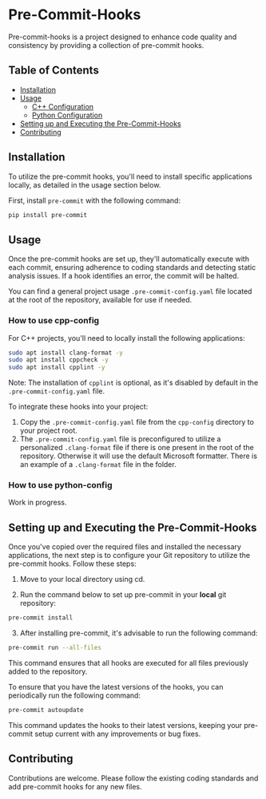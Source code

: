 # Pre-Commit-Hooks

Pre-commit-hooks is a project designed to enhance code quality and consistency by providing a collection of pre-commit hooks.

## Table of Contents

- [Installation](#installation)
- [Usage](#usage)
  - [C++ Configuration](#how-to-use-cpp-config)
  - [Python Configuration](#how-to-use-python-config)
- [Setting up and Executing the Pre-Commit-Hooks](#setting-up-and-executing-the-pre-commit-hooks)
- [Contributing](#contributing)

## Installation

To utilize the pre-commit hooks, you'll need to install specific applications locally, as detailed in the usage section below.

First, install `pre-commit` with the following command:

```sh
pip install pre-commit
```

## Usage

Once the pre-commit hooks are set up, they'll automatically execute with each commit, ensuring adherence to coding standards and detecting static analysis issues. If a hook identifies an error, the commit will be halted.

You can find a general project usage `.pre-commit-config.yaml` file located at the root of the repository, available for use if needed.

### How to use cpp-config

For C++ projects, you'll need to locally install the following applications:

```sh
sudo apt install clang-format -y
sudo apt install cppcheck -y
sudo apt install cpplint -y
```

Note: The installation of `cpplint` is optional, as it's disabled by default in the `.pre-commit-config.yaml` file.

To integrate these hooks into your project:

1. Copy the `.pre-commit-config.yaml` file from the `cpp-config` directory to your project root.
2. The `.pre-commit-config.yaml` file is preconfigured to utilize a personalized `.clang-format` file if there is one present in the root of the repository. Otherwise it will use the default Microsoft formatter. There is an example of a `.clang-format` file in the folder.


### How to use python-config

Work in progress.

## Setting up and Executing the Pre-Commit-Hooks

Once you've copied over the required files and installed the necessary applications, the next step is to configure your Git repository to utilize the pre-commit hooks. Follow these steps:

1. Move to your local directory using cd.

2. Run the command below to set up pre-commit in your **local** git repository:

```sh
pre-commit install
```

3. After installing pre-commit, it's advisable to run the following command:

```sh
pre-commit run --all-files
```

This command ensures that all hooks are executed for all files previously added to the repository.

To ensure that you have the latest versions of the hooks, you can periodically run the following command:

```sh
pre-commit autoupdate
```

This command updates the hooks to their latest versions, keeping your pre-commit setup current with any improvements or bug fixes.

## Contributing

Contributions are welcome. Please follow the existing coding standards and add pre-commit hooks for any new files.
